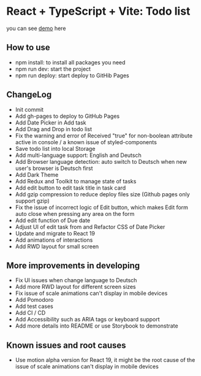 # React + TypeScript + Vite: Todo list

you can see [demo](https://john-data-chen.github.io/to-do-list-app/) here

## How to use

- npm install: to install all packages you need
- npm run dev: start the project
- npm run deploy: start deploy to GitHib Pages

## ChangeLog

- Init commit
- Add gh-pages to deploy to GitHub Pages
- Add Date Picker in Add task
- Add Drag and Drop in todo list
- Fix the warning and error of Received "true" for non-boolean attribute active in console / a known issue of styled-components
- Save todo list into local Storage
- Add multi-language support: English and Deutsch
- Add Browser language detection: auto switch to Deutsch when new user's browser is Deutsch first
- Add Dark Theme
- Add Redux and Toolkit to manage state of tasks
- Add edit button to edit task title in task card
- Add gzip compression to reduce deploy files size (Github pages only support gzip)
- Fix the issue of incorrect logic of Edit button, which makes Edit form auto close when pressing any area on the form
- Add edit function of Due date
- Adjust UI of edit task from and Refactor CSS of Date Picker
- Update and migrate to React 19
- Add animations of interactions
- Add RWD layout for small screen

## More improvements in developing

- Fix UI issues when change language to Deutsch
- Add more RWD layout for different screen sizes
- Fix issue of scale animations can't display in mobile devices
- Add Pomodoro
- Add test cases
- Add CI / CD
- Add Accessibility such as ARIA tags or keyboard support
- Add more details into README or use Storybook to demonstrate

## Known issues and root causes

- Use motion alpha version for React 19, it might be the root cause of the issue of scale animations can't display in mobile devices
